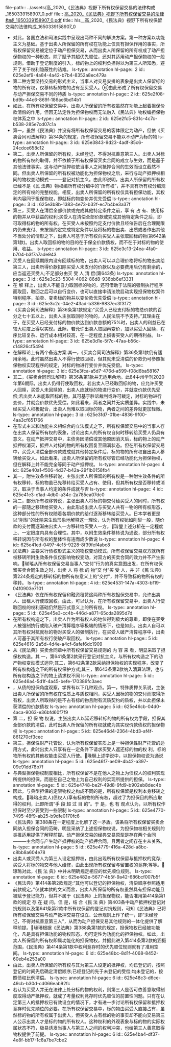 file-path:: ../assets/高_2020_《民法典》视野下所有权保留交易的法律构成_1650339158907_0.pdf
file:: [高_2020_《民法典》视野下所有权保留交易的法律构成_1650339158907_0.pdf](../assets/高_2020_《民法典》视野下所有权保留交易的法律构成_1650339158907_0.pdf)
title:: hls__高_2020_《民法典》视野下所有权保留交易的法律构成_1650339158907_0

- 对此，各国立法和司法实践中呈现出两种不同的解决方案。第一种方案以功能主义为基础。基于出卖人所保留的所有权在功能上仅具有担保作用的事实，所有权保留交易被定位于动产担保交易，从而出卖人所保留的所有权成了动产担保物权的一种形态，除了赋予其超优先顺位，还对其适用动产担保物权的一般规则。借助于登记制度的引入，标的物上的权利负担得以为第三人所知悉，避开了关于权利隐蔽性的诘难。
  ls-type:: annotation
  hl-page:: 2
  id:: 625e2ef9-4a84-4a42-b7b4-8352a8ec479a
- 第二种方案坚持交易的形式主义，当事人对交易安排的表象是出卖人保留标的物的所有权，仅移转标的物的占有至买受人。⑥由此形成了所有权保留交易与动产担保交易不同的特质
  ls-type:: annotation
  hl-page:: 2
  id:: 625e2f08-bd9b-44c6-869f-186ac6bd14b1
- 如此，在所有权保留交易中，出卖人所保留的所有权虽然在功能上起着担保价款清偿的作用，但因无法定性为担保物权而无法融入《民法典》物权编担保物权体系之中
  ls-type:: annotation
  hl-page:: 2
  id:: 625e2fc5-831c-4c7c-b538-285e7cd07c1a
- 第一，虽然《民法典》并没有将所有权保留交易的客体限定为动产，但依《买卖合同司法解释》第34条的规定，所有权保留交易不能以不动产为标的物
  ls-type:: annotation
  hl-page:: 3
  id:: 625e3843-9d23-4adf-85c6-24cdce658c12
- 第二，出卖人所保留的所有权，未经登记，不得对抗善意第三人。出卖人对标的物所有权的取得，并不依赖于所有权保留买卖合同的成立与生效，而是基于其他法律事实。这与动产抵押权依当事人之间抵押合同的生效而设立截然不同。但出卖人所保留的所有权被功能化为担保物权之后，采行与动产抵押权相同的物权变动模式———登记对抗主义。由此即说明，出卖人所保留的所有权已经不是《民 法典》物权编所有权分编中的“所有权”，并不具有所有权分编规定的所有权的完整权能。相反，出卖人所保留的所有权仅具有担保功能，其权利内容同于担保物权，即就标的物变价并优先受偿
  ls-type:: annotation
  hl-page:: 3
  id:: 625e3b8b-1383-4e73-b32f-ec7b4be3a37f
- 第三，买受人在清偿全部价款或完成其他特定条件之前，享 有 占 有、使用标的物并从中获益的权利;买受人在清偿全部价款或完成其他特定条件之后，即可取得标的物的所有权。在买受人未按照约定支付价款且经催告后在合理期限内仍未支付、未按照约定完成特定条件以及将标的物出卖、出质或者作出其他不当处分的情形之下，出卖人可基于所有权向买受人主张取回标的物(第642条第1款)。出卖人取回标的物的目的在于保全价款债权，而不在于对标的物的使用、收益。
  ls-type:: annotation
  hl-page:: 3
  id:: 625e3c13-24ea-4fa0-b704-b3f7a7ade943
- 买受人在回赎期限内没有回赎标的物，出卖人可以以合理价格将标的物出卖给第三人，出卖所得价款扣除买受人未支付的价款以及必要费用后仍有剩余的，应当返还买受人;不足部分由买 受 人 清 偿(第643条)
  ls-type:: annotation
  hl-page:: 3
  id:: 625e3c23-5304-4062-86d8-936bb6ef3331
- 在 解 释上，出卖人不能自力取回标的物的，还可借助于法院的强制执行程序而取回，取回之后可以自行变价，也可以直接申请法院启动实现担保物权案件特别程序，拍卖、变卖标的物并以变价款优先受偿
  ls-type:: annotation
  hl-page:: 3
  id:: 625e3c2c-04e2-43ad-b336-9837ec3f3172
- 《买卖合同司法解释》第36条第1款规定:“买受人已经支付标的物总价款的百分之七十五以上，出卖人主张取回标的物的，人民法院不予支持。”其理由在于，在买受人已经支付标的物价款达到价款总额的75%时，出卖人的利益已在较大程度上得以实现。此际，若允许出卖人取回再变价，加以买受人回赎，程序比较复杂、运行成本相对较高，在一定程度上损害买受人的期待利益。
  ls-type:: annotation
  hl-page:: 3
  id:: 625e3d1e-5f7c-47aa-b56c-c14826cf5494
- 在解释论上有两个备选方案:其一，《买卖合同司法解释》第36条第1款仍有适用余地。此时虽然出卖人不得行使取回权，但其就未受清偿的价款仍可参照担保物权实现程序的规定，对标的物进行变价并优先受偿。
  ls-type:: annotation
  hl-page:: 3
  id:: 625e3fca-a5d7-476d-a599-f08d6ba58167
- 其二，《买卖合同司法解释》第36条第1款并无适用余地。此84中州学刊2020年第6期际，出卖人仍得行使取回权。若出卖人已经取回标的物，应允许买受人回赎，买受人未回赎的，出卖人应就标的物进行变价，并就变价款优先受偿;若出卖人未能取回标的物，其可基于胜诉裁判或许可裁定，对标的物进行变价，并就变价款优先受偿。如此看来，两者之间并无实质差异。实践中，未经买受人积极配合，出卖人尚难以取回标的物，两者之间的差异就更加轻微。
  ls-type:: annotation
  hl-page:: 3
  id:: 625e3fd7-01be-4836-9f00-4aa3cf651766
- 在形式主义和功能主义相结合的立法模式之下，所有权保留交易中的当事人存在出卖人保留所有权的表象，讨论出卖人的所有权自何时移转给买受人仍具有意义。在动产抵押交易中，主债务因清偿或其他原因消灭后，标的物上的动产抵押权消灭，抵押人对标的物的所有权回复至圆满状态。但在所有权保留交易中，买受人清偿全部价款或成就其他特定条件后，标的物的所有权自出卖人移转给买受人。如此看来，出卖人所保留的所有权尽管已经功能化为担保物权，但在解释上并不能完全等同于动产抵押权。
  ls-type:: annotation
  hl-page:: 4
  id:: 625e40a1-f506-4d37-b42a-29f1b0158fb4
- 其一，附生效条件移转说，主张出卖人所保留的所有权是一种附生效条件的所有权移转，标的物虽已先移转给买受人占有、使用，但其所有权是否移转或消灭，取决于当事人约定的条件成就与否
  ls-type:: annotation
  hl-page:: 4
  id:: 625e41e3-c1ad-4db0-a34c-2a785ea07dc0
- 第二，部分所有权移转说，主张出卖人将标的物交付给买受人的同时，所有权的一部随之移转给买受人，由此形成出卖人与买受人共有一物的所有权形态，这种部分性的所有权随着各期价款的给付逐渐移转给买受人。日本学者更是以“削梨”的比喻来生动形象地解释这一理论，认为所有权犹如削梨一般，随价款的支付而逐渐由出卖人一方移转给买受人一方。瑏瑩上述分析在一定程度上、一定限度内具有合理性。其中，以附生效条件移转说为通说，部分所有权移转说因与所有权的整体性有违而成少数说
  ls-type:: annotation
  hl-page:: 4
  id:: 625e41ed-0497-4c15-9228-8f39fef4abc8
- 民法典》主要采行债权形式主义的物权变动模式，所有权保留交易双方就所有权移转所附生效条件仅仅影响物权变动，对双方的买卖合同的效力并不产生影响。瑐瑤从所有权保留交易当事人“交付”行为的真实意图出发，在所有权保留买卖合同生效之时，出卖 人 将 标 的 物“交 付”买 受 人，并 非《民 法典》第224条规定的移转标的物所有权意义上的“交付”，并不导致标的物所有权的移转。
  ls-type:: annotation
  hl-page:: 4
  id:: 625e4531-147a-4303-bf19-04f0903e7101
- 《民法典》仅在所有权保留和融资租赁这两种所有权担保交易中，允许出卖人、出租人行使取回权。由此，可以认为，在所有权保留交易中，出卖人行使取回权的权利基础仍然是形式意义上的所有权。
  ls-type:: annotation
  hl-page:: 5
  id:: 625e45e3-cc4b-446d-a871-65cda2895d7d
- 在所有权构造之下，出卖人作为所有权人的地位得到极大的尊重，即使在买受人被强制执行或陷入破产清算程序等极端的情形下，也是如此。出卖人自可以其所有权对抗就标的物对买受人的强制执行，在买受人破产清算程序中，出卖人可基于其所有权行使破产取回权。
  ls-type:: annotation
  hl-page:: 5
  id:: 625e4616-2a5d-4d4e-a4cf-6afef6dc1909
- 从《民法典》买卖合同章中所有权保留交易规则的 内 容 来 看，明显采取了担保权构造。其 一，第641条第2款采行登记对抗主义，与所有权构造之下的动产物权变动模式迥异;其二，第642条第2款采纳担保物权的实现程序，改变了所有权构造之下的所有权保护方式;其三，第643条第2款纳入清算法理，也与所有权构造之下的物上请求权不同
  ls-type:: annotation
  hl-page:: 5
  id:: 625e46a4-5d1f-4a45-befe-170389fc3aec
- ，从债的担保角度观察，学界有以下几种观点。第一，特殊质押关系说，主张出卖人所保留的所有权在性质上与质权相同，买受人因标的物的交付而取得所有权，出卖人所取得的是不占有标的物且附有流质契约的质权，并以此担保未获清偿的价款债权
  ls-type:: annotation
  hl-page:: 5
  id:: 625e46cb-04d0-4aca-9063-e36bfd60f7f9
- 第 二，担 保 物 权说，主张出卖人以延迟移转标的物的所有权为手段，担保其全部价款的清偿，此时出卖人所保留的所有权就成为其实现价款债权的担保物权
  ls-type:: annotation
  hl-page:: 5
  id:: 625e46d4-2364-4bd3-af4f-861270cf3cec
- 第三，担保性财产托管说，认为所有权保留实质上是一种担保性财产托管的适用方式，此时出卖人只享有在一定条件下请求买受人返还标的物的权 利，标的物所有权的其他权能由买受人行使。瑑瑡上述学说中，以担保物权说为通说
  ls-type:: annotation
  hl-page:: 5
  id:: 625e46f7-ae09-4b42-a397-09e91dd78b7f
- 与典型担保物权制度相比，所有权保留不是在他人之物上为债权人的权利实现所提供的担保，而是在自己之物上为自己权利的实现所提供的担保。
  ls-type:: annotation
  hl-page:: 5
  id:: 625e4748-be2f-49d8-9fd9-b902eb8dec4b
- 因此，与典型担保的定限物权之构成不同的是，所有权保留是权利本身移转之构成。瑑瑢出卖人(债权人)享有标的物的所有权，超过了为担保目的所应取得的权利，此即所谓“手 段 超 过 目 的”。于 是，也 有 观点认为，以所有权作担保时至少要受到一些限制
  ls-type:: annotation
  hl-page:: 5
  id:: 625e4770-7495-48f9-ab25-b9dfe0170fc6
- 《民法典》第388条在一定程度上化解了这一矛盾。该条将所有权保留买卖合同纳入担保合同的范畴，明显采纳了上述担保物权说，为担保物权相关规则的类推适用提供了解释前提。动产担保交易的经典交易原型是存在两个合同———主合同与产生动产抵押权的动产抵押合同，且两者之间存在主从关系。
  ls-type:: annotation
  hl-page:: 5
  id:: 625e4779-416a-428d-a8bc-c8bb8a604e78
- 出卖人或买受人为第三人设定抵押权，由此出现所有权保留与抵押权的竞存;买受人将标的物交与他人维修，由此出现所有权保留与留置权的竞存;等等。瑑瑦对此，《民 法 典》中并未明确规定相应的优先顺位规则。
  ls-type:: annotation
  hl-page:: 6
  id:: 625e482e-5677-4b5f-9a42-686bcf007b5f
- 《民法典》第414条第2款规定:“其他可以登记的担保物权，清偿顺序参照适用前款规定。”仅就本款的文义而言，出卖人所保留的所有权虽然具有担保功能且被赋予登记能力，但并不属于《民法典》上的担保物权，能否准用第414条第1款的规定 存 在 疑 问。但 是，结 合《民 法 典》第403条中动产抵押权登记对抗规则以及第641条第2款中所有权保留的登记对抗规则，可知《民法典》已将所有权保留交易与动产抵押交易在设立、公示规则上作了统一，即“未经登记，不得对抗善意第三人”，从而为动产担保交易其他规则的一体化提供了解释前提。瑑瑧根据《民法典》第388条第1款的规定，担保物权已经被功能化，凡是具有担保功能的物权形态，均可定性为功能化的担保物权。如此，出卖人所保留的所有权即属功能化的担保物权，并据此进入第414条第2款的涵摄范围，《民法典》第414条第1款中权利竞存时的优先顺位规则就有了准用空间。
  ls-type:: annotation
  hl-page:: 6
  id:: 625e48bc-8d1f-4068-8452-60eb4e253a00
- 由此，出卖人所保留的所有权与其为第三人设定的抵押权，均已登记的，按照登记的时间先后确定清偿顺序;已经登记的先于未登记的受偿;均未登记的，按照债权比例清偿。
  ls-type:: annotation
  hl-page:: 6
  id:: 625e48c3-d6ce-49cb-b30d-cd066eab92fc
- 若认为买受人并无在法律上处分标的物的权利，则第三人是否可依善意取得制度取得动产抵押权，就成了考量权利竞存时优先顺位的前置性问题。只有在认定第三人的抵押权已有效设立的情况下，才有进一步讨论所有权保留和抵押权竞存时优先顺位的必要。在所有权保留交易中，标的物由买受人直接占有，虽然标的物的所有权属于出卖人，但买受人占有标的物的事实却不能向交易第三人公示出卖人才是标的物的所有权人。这种权利的外观表象与标的物的实际权属状态不符，极易诱发当事人与第三人之间的权利冲突，也给第三人善意取得物权提供了前提。
  ls-type:: annotation
  hl-page:: 6
  id:: 625e4ba4-df37-4e8f-bb17-1c8a7be7cbe2
